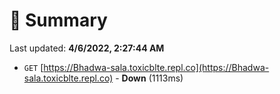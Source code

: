 # 📖 Summary
Last updated: **4/6/2022, 2:27:44 AM**

- `GET` [https://Bhadwa-sala.toxicblte.repl.co](https://Bhadwa-sala.toxicblte.repl.co) - **Down** (1113ms)
